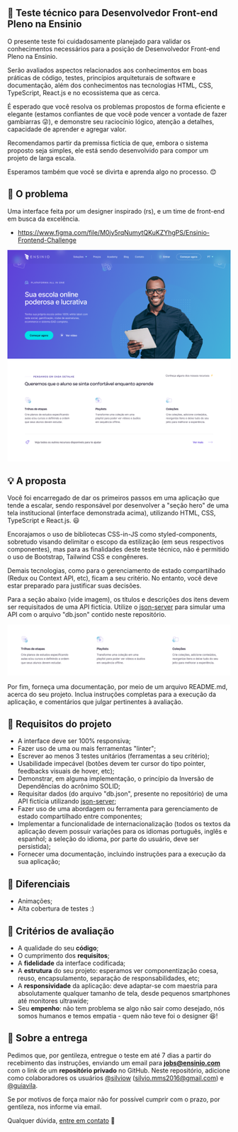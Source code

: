 ## :rocket: Teste técnico para Desenvolvedor Front-end Pleno na Ensinio

O presente teste foi cuidadosamente planejado para validar os conhecimentos necessários para a posição de Desenvolvedor Front-end Pleno na Ensinio.

Serão avaliados aspectos relacionados aos conhecimentos em boas práticas de código, testes, princípios arquiteturais de software e documentação, além dos conhecimentos nas tecnologias HTML, CSS, TypeScript, React.js e no ecossistema que as cerca.

É esperado que você resolva os problemas propostos de forma eficiente e elegante (estamos confiantes de que você pode vencer a vontade de fazer gambiarras :stuck_out_tongue_winking_eye:), e demonstre seu raciocínio lógico, atenção a detalhes, capacidade de aprender e agregar valor.

Recomendamos partir da premissa fictícia de que, embora o sistema proposto seja simples, ele está sendo desenvolvido para compor um projeto de larga escala.

Esperamos também que você se divirta e aprenda algo no processo. :blush:

## :eyes: O problema

Uma interface feita por um designer inspirado (rs), e um time de front-end em busca da excelência.

- https://www.figma.com/file/M0jy5rqNumytQKuKZYhgPS/Ensinio-Frontend-Challenge

![Interface demo](interface-demo.png)


## :bulb: A proposta

Você foi encarregado de dar os primeiros passos em uma aplicação que tende a escalar, sendo responsável por desenvolver a "seção hero" de uma tela institucional (interface demonstrada acima), utilizando HTML, CSS, TypeScript e React.js. :smiley:

Encorajamos o uso de bibliotecas CSS-in-JS como styled-components, sobretudo visando delimitar o escopo da estilização (em seus respectivos componentes), mas para as finalidades deste teste técnico, não é permitido o uso de Bootstrap, Tailwind CSS e congêneres.

Demais tecnologias, como para o gerenciamento de estado compartilhado (Redux ou Context API, etc), ficam a seu critério. No entanto, você deve estar preparado para justificar suas decisões.

Para a seção abaixo (vide imagem), os títulos e descrições dos itens devem ser requisitados de uma API fictícia. Utilize o [json-server](https://github.com/typicode/json-server) para simular uma API com o arquivo "db.json" contido neste repositório.

![Section demo](dynamic-section.png)

Por fim, forneça uma documentação, por meio de um arquivo README.md, acerca do seu projeto. Inclua instruções completas para a execução da aplicação, e comentários que julgar pertinentes à avaliação.

## :dart: Requisitos do projeto

- A interface deve ser 100% responsiva;
- Fazer uso de uma ou mais ferramentas "linter";
- Escrever ao menos 3 testes unitários (ferramentas a seu critério);
- Usabilidade impecável (botões devem ter cursor do tipo pointer, feedbacks visuais de hover, etc);
- Demonstrar, em alguma implementação, o princípio da Inversão de Dependências do acrônimo SOLID;
- Requisitar dados (do arquivo "db.json", presente no repositório) de uma API fictícia utilizando [json-server](https://github.com/typicode/json-server);
- Fazer uso de uma abordagem ou ferramenta para gerenciamento de estado compartilhado entre componentes;
- Implementar a funcionalidade de internacionalização (todos os textos da aplicação devem possuir variações para os idiomas português, inglês e espanhol; a seleção do idioma, por parte do usuário, deve ser persistida);
- Fornecer uma documentação, incluindo instruções para a execução da sua aplicação;

## :clap: Diferenciais

- Animações;
- Alta cobertura de testes :)

## :page_facing_up: Critérios de avaliação

- A qualidade do seu **código**;
- O cumprimento dos **requisitos**;
- A **fidelidade** da interface codificada;
- A **estrutura** do seu projeto: esperamos ver componentização coesa, reuso, encapsulamento, separação de responsabilidades, etc;
- A **responsividade** da aplicação: deve adaptar-se com maestria para absolutamente qualquer tamanho de tela, desde pequenos smartphones até monitores ultrawide;
- Seu **empenho**: não tem problema se algo não sair como desejado, nós somos humanos e temos empatia - quem não teve foi o designer :satisfied:!

## :email: Sobre a entrega

Pedimos que, por gentileza, entregue o teste em até 7 dias a partir do recebimento das instruções, enviando um email para **jobs@ensinio.com** com o link de um **repositório privado** no GitHub. Neste repositório, adicione como colaboradores os usuários [@silviow](https://github.com/silviow) (silvio.mms2016@gmail.com) e [@guiavila](https://github.com/guiavila).

Se por motivos de força maior não for possível cumprir com o prazo, por gentileza, nos informe via email. 

Qualquer dúvida, [entre em contato](https://www.linkedin.com/in/silviow/) :muscle:

